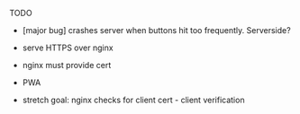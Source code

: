 TODO

- [major bug] crashes server when buttons hit too frequently. Serverside?

- serve HTTPS over nginx
- nginx must provide cert
- PWA

- stretch goal: nginx checks for client cert - client verification
